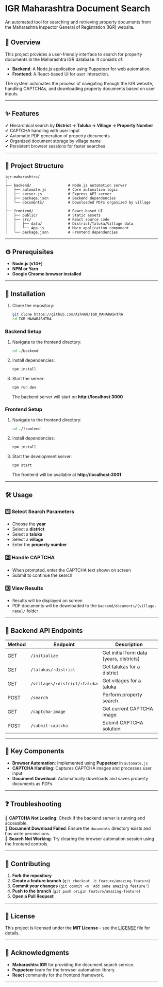 # IGR Maharashtra Document Search

An automated tool for searching and retrieving property documents from the Maharashtra Inspector General of Registration (IGR) website.

## 📌 Overview

This project provides a user-friendly interface to search for property documents in the Maharashtra IGR database. It consists of:

- **Backend**: A Node.js application using Puppeteer for web automation.
- **Frontend**: A React-based UI for user interaction.

The system automates the process of navigating through the IGR website, handling CAPTCHAs, and downloading property documents based on user inputs.

---

## ✨ Features

✔ Hierarchical search by **District → Taluka → Village → Property Number**  
✔ CAPTCHA handling with user input  
✔ Automatic PDF generation of property documents  
✔ Organized document storage by village name  
✔ Persistent browser sessions for faster searches  

---

## 📁 Project Structure

```
igr-maharashtra/
│
├── backend/                 # Node.js automation server
│   ├── automate.js          # Core automation logic
│   ├── server.js            # Express API server
│   ├── package.json         # Backend dependencies
│   └── documents/           # Downloaded PDFs organized by village
│
├── frontend/                # React-based UI
│   ├── public/              # Static assets
│   ├── src/                 # React source code
│   │   ├── data/            # District/Taluka/Village data
│   │   └── App.js           # Main application component
│   └── package.json         # Frontend dependencies
```

---

## ⚙ Prerequisites

- **Node.js (v14+)**
- **NPM or Yarn**
- **Google Chrome browser installed**

---

## 🚀 Installation

1. Clone the repository:
   ```sh
   git clone https://github.com/Ash469/IGR_MAHARASHTRA
   cd IGR_MAHARASHTRA
   ```

### Backend Setup

1. Navigate to the frontend directory:
   ```sh
   cd ./backend
   ```

2. Install dependencies:
   ```sh
   npm install
   ```

3. Start the server:
   ```sh
   npm run dev
   ```
   The backend server will start on **http://localhost:3000**

### Frontend Setup

1. Navigate to the frontend directory:
   ```sh
   cd ./frontend
   ```

2. Install dependencies:
   ```sh
   npm install
   ```

3. Start the development server:
   ```sh
   npm start
   ```
   The frontend will be available at **http://localhost:3001**

---

## 🛠 Usage

### 1️⃣ Select Search Parameters
- Choose the **year**
- Select a **district**
- Select a **taluka**
- Select a **village**
- Enter the **property number**

### 2️⃣ Handle CAPTCHA
- When prompted, enter the CAPTCHA text shown on screen
- Submit to continue the search

### 3️⃣ View Results
- Results will be displayed on screen
- PDF documents will be downloaded to the `backend/documents/{village-name}/` folder

---

## 📡 Backend API Endpoints

| Method | Endpoint                     | Description                         |
|--------|------------------------------|-------------------------------------|
| GET    | `/initialize`                 | Get initial form data (years, districts) |
| GET    | `/talukas/:district`         | Get talukas for a district         |
| GET    | `/villages/:district/:taluka`| Get villages for a taluka          |
| POST   | `/search`                    | Perform property search            |
| GET    | `/captcha-image`             | Get current CAPTCHA image          |
| POST   | `/submit-captcha`            | Submit CAPTCHA solution            |

---

## 🔑 Key Components

- **Browser Automation**: Implemented using **Puppeteer** in `automate.js`
- **CAPTCHA Handling**: Captures CAPTCHA images and processes user input
- **Document Download**: Automatically downloads and saves property documents as PDFs

---

## ❓ Troubleshooting

🔹 **CAPTCHA Not Loading**: Check if the backend server is running and accessible.  
🔹 **Document Download Failed**: Ensure the `documents` directory exists and has write permissions.  
🔹 **Search Not Working**: Try clearing the browser automation session using the frontend controls.  

---

## 🤝 Contributing

1. **Fork the repository**
2. **Create a feature branch** (`git checkout -b feature/amazing-feature`)
3. **Commit your changes** (`git commit -m 'Add some amazing feature'`)
4. **Push to the branch** (`git push origin feature/amazing-feature`)
5. **Open a Pull Request**

---

## 📜 License

This project is licensed under the **MIT License** - see the [LICENSE](LICENSE) file for details.

---

## 🙌 Acknowledgments

- **Maharashtra IGR** for providing the document search service.
- **Puppeteer** team for the browser automation library.
- **React** community for the frontend framework.

---
